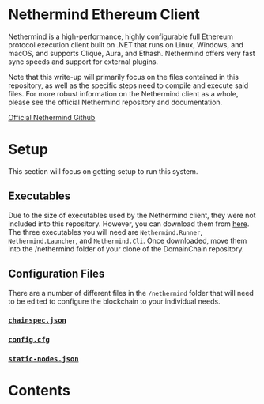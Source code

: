 # Nethermind Ethereum Client
Nethermind is a high-performance, highly configurable full Ethereum protocol execution client built on .NET that runs on Linux, Windows, and macOS, and supports Clique, Aura, and Ethash. Nethermind offers very fast sync speeds and support for external plugins.

Note that this write-up will primarily focus on the files contained in this repository, as well as the specific steps need to compile and execute said files.  For more robust information on the Nethermind client as a whole, please see the official Nethermind repository and documentation.

[Official Nethermind Github](https://github.com/NethermindEth/nethermind)


# Setup
This section will focus on getting setup to run this system.
  ## Executables
  Due to the size of executables used by the Nethermind client, they were not included into this repository.  However, you can download them from [here](https://downloads.nethermind.io/).  The three executables you will need are <code>Nethermind.Runner</code>, <code>Nethermind.Launcher</code>, and <code>Nethermind.Cli</code>.  Once downloaded, move them into the /nethermind folder of your clone of the DomainChain repository.
  
  ## Configuration Files
  There are a number of different files in the <code>/nethermind</code> folder that will need to be edited to configure the blockchain to your individual needs.
  ### [<code>chainspec.json</code>](genesis/chainspec.json)
  ### [<code>config.cfg</code>](configs/config.cfg)
  ### [<code>static-nodes.json</code>](data/static-nodes.json)

# Contents
